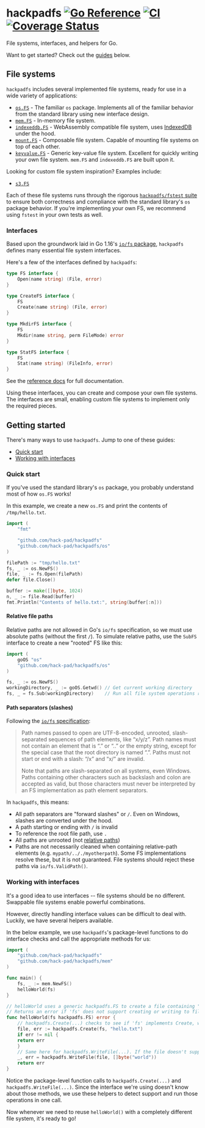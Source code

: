 # hackpadfs  [![Go Reference](https://pkg.go.dev/badge/github.com/hack-pad/hackpadfs.svg)](https://pkg.go.dev/github.com/hack-pad/hackpadfs) [![CI](https://github.com/hack-pad/hackpadfs/actions/workflows/ci.yml/badge.svg)](https://github.com/hack-pad/hackpadfs/actions/workflows/ci.yml) [![Coverage Status](https://coveralls.io/repos/github/hack-pad/hackpadfs/badge.svg?branch=main)](https://coveralls.io/github/hack-pad/hackpadfs?branch=main)

File systems, interfaces, and helpers for Go.

Want to get started? Check out the [guides](#getting-started) below.

## File systems

`hackpadfs` includes several implemented file systems, ready for use in a wide variety of applications:

* [`os.FS`](https://pkg.go.dev/github.com/hack-pad/hackpadfs/os) - The familiar `os` package. Implements all of the familiar behavior from the standard library using new interface design.
* [`mem.FS`](https://pkg.go.dev/github.com/hack-pad/hackpadfs/mem) - In-memory file system.
* [`indexeddb.FS`](https://pkg.go.dev/github.com/hack-pad/hackpadfs/indexeddb) - WebAssembly compatible file system, uses [IndexedDB](https://developer.mozilla.org/en-US/docs/Web/API/IndexedDB_API) under the hood.
* [`mount.FS`](https://pkg.go.dev/github.com/hack-pad/hackpadfs/mount) - Composable file system. Capable of mounting file systems on top of each other.
* [`keyvalue.FS`](https://pkg.go.dev/github.com/hack-pad/hackpadfs/keyvalue) - Generic key-value file system. Excellent for quickly writing your own file system. `mem.FS` and `indexeddb.FS` are built upon it.

Looking for custom file system inspiration? Examples include:

* [`s3.FS`](https://pkg.go.dev/github.com/hack-pad/hackpadfs/examples/s3)

Each of these file systems runs through the rigorous [`hackpadfs/fstest` suite](fstest/fstest.go) to ensure both correctness and compliance with the standard library's `os` package behavior. If you're implementing your own FS, we recommend using `fstest` in your own tests as well.

### Interfaces

Based upon the groundwork laid in Go 1.16's [`io/fs` package](https://golang.org/doc/go1.16#fs), `hackpadfs` defines many essential file system interfaces.

Here's a few of the interfaces defined by `hackpadfs`:

```go
type FS interface {
    Open(name string) (File, error)
}

type CreateFS interface {
    FS
    Create(name string) (File, error)
}

type MkdirFS interface {
    FS
    Mkdir(name string, perm FileMode) error
}

type StatFS interface {
    FS
    Stat(name string) (FileInfo, error)
}
```

See the [reference docs](https://pkg.go.dev/github.com/hack-pad/hackpadfs) for full documentation.

Using these interfaces, you can create and compose your own file systems. The interfaces are small, enabling custom file systems to implement only the required pieces.

## Getting started

There's many ways to use `hackpadfs`. Jump to one of these guides:

* [Quick start](#quick-start)
* [Working with interfaces](#working-with-interfaces)


### Quick start

If you've used the standard library's `os` package, you probably understand most of how `os.FS` works!

In this example, we create a new `os.FS` and print the contents of `/tmp/hello.txt`.

```go
import (
    "fmt"

    "github.com/hack-pad/hackpadfs"
    "github.com/hack-pad/hackpadfs/os"
)

filePath := "tmp/hello.txt"
fs, _ := os.NewFS()
file, _ := fs.Open(filePath)
defer file.Close()

buffer := make([]byte, 1024)
n, _ := file.Read(buffer)
fmt.Println("Contents of hello.txt:", string(buffer[:n]))
```

#### Relative file paths

Relative paths are not allowed in Go's `io/fs` specification, so we must use absolute paths (without the first `/`).
To simulate relative paths, use the `SubFS` interface to create a new "rooted" FS like this:

```go
import (
    goOS "os"
    "github.com/hack-pad/hackpadfs/os"
)

fs, _ := os.NewFS()
workingDirectory, _ := goOS.Getwd() // Get current working directory
fs, _ = fs.Sub(workingDirectory)    // Run all file system operations rooted at the current working directory
```

#### Path separators (slashes)

Following the [`io/fs` specification](https://pkg.go.dev/io/fs@go1.17.1#ValidPath):
> Path names passed to open are UTF-8-encoded, unrooted, slash-separated sequences of path elements, like “x/y/z”. Path names must not contain an element that is “.” or “..” or the empty string, except for the special case that the root directory is named “.”. Paths must not start or end with a slash: “/x” and “x/” are invalid.
>
> Note that paths are slash-separated on all systems, even Windows. Paths containing other characters such as backslash and colon are accepted as valid, but those characters must never be interpreted by an FS implementation as path element separators.

In `hackpadfs`, this means:
* All path separators are "forward slashes" or `/`. Even on Windows, slashes are converted under the hood.
* A path starting or ending with `/` is invalid
* To reference the root file path, use `.`
* All paths are unrooted (not [relative paths](#relative-file-paths))
* Paths are not necessarily cleaned when containing relative-path elements (e.g. `mypath/.././myotherpath`). Some FS implementations resolve these, but it is not guaranteed. File systems should reject these paths via `io/fs.ValidPath()`.

### Working with interfaces

It's a good idea to use interfaces -- file systems should be no different. Swappable file systems enable powerful combinations.

However, directly handling interface values can be difficult to deal with. Luckily, we have several helpers available.

In the below example, we use `hackpadfs`'s package-level functions to do interface checks and call the appropriate methods for us:

```go
import (
    "github.com/hack-pad/hackpadfs"
    "github.com/hack-pad/hackpadfs/mem"
)

func main() {
    fs, _ := mem.NewFS()
    helloWorld(fs)
}

// helloWorld uses a generic hackpadfs.FS to create a file containing "world".
// Returns an error if 'fs' does not support creating or writing to files.
func helloWorld(fs hackpadfs.FS) error {
    // hackpadfs.Create(...) checks to see if 'fs' implements Create, with a few fallback interfaces as well.
    file, err := hackpadfs.Create(fs, "hello.txt")
    if err != nil {
	return err
    }
    // Same here for hackpadfs.WriteFile(...). If the file doesn't support writing, a "not implemented" error is returned.
    _, err = hackpadfs.WriteFile(file, []byte("world"))
    return err
}
```

Notice the package-level function calls to `hackpadfs.Create(...)` and `hackpadfs.WriteFile(...)`.
Since the interface we're using doesn't know about those methods, we use these helpers to detect support and run those operations in one call.

Now whenever we need to reuse `helloWorld()` with a completely different file system, it's ready to go!
